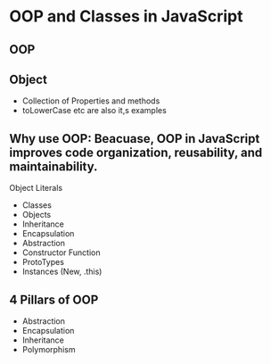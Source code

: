 # OOP and Classes in JavaScript

## OOP


## Object
- Collection of Properties and methods
- toLowerCase etc are also it,s examples


## Why use OOP:     Beacuase, OOP in JavaScript improves code organization, reusability, and maintainability.
Object Literals

- Classes
- Objects
- Inheritance
- Encapsulation
- Abstraction
- Constructor Function
- ProtoTypes
- Instances (New, .this)


## 4 Pillars of OOP

- Abstraction
- Encapsulation
- Inheritance
- Polymorphism